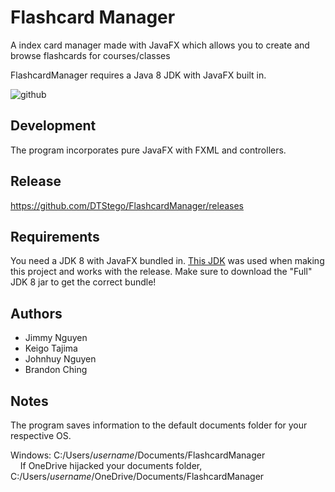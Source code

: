 # Flashcard Manager
A index card manager made with JavaFX which allows you to create and browse flashcards for courses/classes

FlashcardManager requires a Java 8 JDK with JavaFX built in.

![github](https://user-images.githubusercontent.com/58103561/205457318-f291d5e5-8ed7-4492-8b4c-2e956c170197.png)

## Development
The program incorporates pure JavaFX with FXML and controllers.

## Release

https://github.com/DTStego/FlashcardManager/releases

## Requirements

You need a JDK 8 with JavaFX bundled in. [This JDK](https://bell-sw.com/pages/downloads/) was used when making this project and works with the release. Make sure to download the "Full" JDK 8 jar to get the correct bundle!

## Authors

- Jimmy Nguyen
- Keigo Tajima
- Johnhuy Nguyen
- Brandon Ching

## Notes

The program saves information to the default documents folder for your respective OS.

Windows: C:/Users/*username*/Documents/FlashcardManager<br>
&nbsp;&nbsp;&nbsp;&nbsp;If OneDrive hijacked your documents folder, C:/Users/*username*/OneDrive/Documents/FlashcardManager
